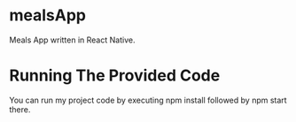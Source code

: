 # mealsApp
Meals App written in React Native.

# Running The Provided Code

You can run my project code by executing npm install followed by npm start there.
